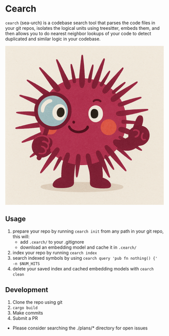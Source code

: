 # Cearch

`cearch` (sea-urch) is a codebase search tool that parses the code files in your git repos, isolates the logical units using treesitter, embeds them, and then allows you to do nearest neighbor lookups of your code to detect duplicated and similar logic in your codebase.

![Sea Urch Logo](sea-urch.png)

## Usage

1. prepare your repo by running `cearch init` from any path in your git repo, this will:
   - add `.cearch/` to your .gitignore
   - download an embedding model and cache it in `.cearch/`
2. index your repo by running `cearch index`
3. search indexed symbols by using `cearch query 'pub fn nothing() {'  -n $NUM_HITS`
4. delete your saved index and cached embedding models with `cearch clean`

## Development

1. Clone the repo using git
1. `cargo build`
1. Make commits
1. Submit a PR

- Please consider searching the ./plans/\* directory for open issues
